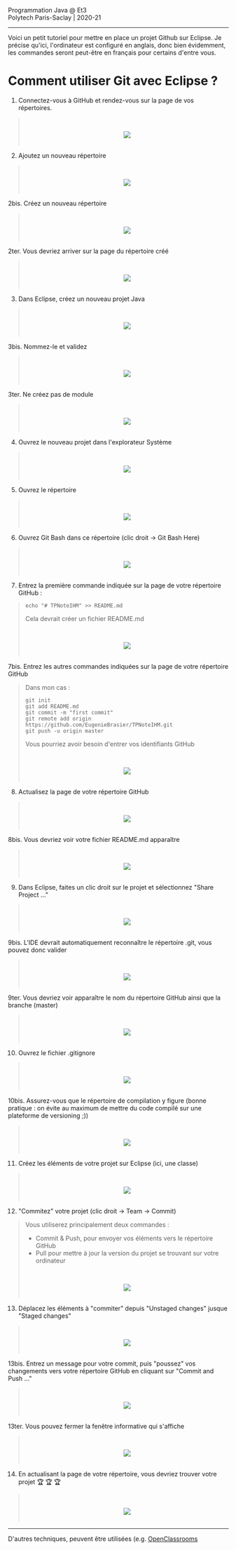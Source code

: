 Programmation Java @ Et3
<br>
Polytech Paris-Saclay | 2020-21

___

Voici un petit tutoriel pour mettre en place un projet Github sur Eclipse. Je précise qu'ici, l'ordinateur est configuré en anglais, donc bien évidemment, les commandes seront peut-être en français pour certains d'entre vous.

# Comment utiliser Git avec Eclipse ?

1. Connectez-vous à GitHub et rendez-vous sur la page de vos répertoires.

> <br><div align="center"><img src="images/eclipse_step1.jpg"></img></div><br>

2. Ajoutez un nouveau répertoire

> <br><div align="center"><img src="images/eclipse_step2.jpg"></img></div><br>

2bis. Créez un nouveau répertoire

> <br><div align="center"><img src="images/eclipse_step2bis.jpg"></img></div><br>

2ter. Vous devriez arriver sur la page du répertoire créé

> <br><div align="center"><img src="images/eclipse_step2ter.jpg"></img></div><br>

3. Dans Eclipse, créez un nouveau projet Java

> <br><div align="center"><img src="images/eclipse_step3.jpg"></img></div><br>

3bis. Nommez-le et validez

> <br><div align="center"><img src="images/eclipse_step3bis.jpg"></img></div><br>

3ter. Ne créez pas de module

> <br><div align="center"><img src="images/eclipse_step3ter.jpg"></img></div><br>

4. Ouvrez le nouveau projet dans l'explorateur Système

> <br><div align="center"><img src="images/eclipse_step4.jpg"></img></div><br>

5. Ouvrez le répertoire

> <br><div align="center"><img src="images/eclipse_step5.jpg"></img></div><br>

6. Ouvrez Git Bash dans ce répertoire (clic droit -> Git Bash Here)

> <br><div align="center"><img src="images/eclipse_step6.jpg"></img></div><br>

7. Entrez la première commande indiquée sur la page de votre répertoire GitHub :

> ```
> echo "# TPNoteIHM" >> README.md
> ```
> 
> Cela devrait créer un fichier README.md
> 
> <br><div align="center"><img src="images/eclipse_step7.jpg"></img></div><br>

7bis. Entrez les autres commandes indiquées sur la page de votre répertoire GitHub 

> Dans mon cas :
> 
> ```
> git init
> git add README.md
> git commit -m "first commit"
> git remote add origin https://github.com/EugenieBrasier/TPNoteIHM.git
> git push -u origin master
> ```
> 
> Vous pourriez avoir besoin d'entrer vos identifiants GitHub
> 
> <br><div align="center"><img src="images/eclipse_step7bis.jpg"></img></div><br>

8. Actualisez la page de votre répertoire GitHub

> <br><div align="center"><img src="images/eclipse_step8.jpg"></img></div><br>

8bis. Vous devriez voir votre fichier README.md apparaître

> <br><div align="center"><img src="images/eclipse_step8bis.jpg"></img></div><br>

9. Dans Eclipse, faites un clic droit sur le projet et sélectionnez "Share Project ..."

> <br><div align="center"><img src="images/eclipse_step9.jpg"></img></div><br>

9bis. L'IDE devrait automatiquement reconnaître le répertoire .git, vous pouvez donc valider

> <br><div align="center"><img src="images/eclipse_step9bis.jpg"></img></div><br>

9ter. Vous devriez voir apparaître le nom du répertoire GitHub ainsi que la branche (master)

> <br><div align="center"><img src="images/eclipse_step9ter.jpg"></img></div><br>

10. Ouvrez le fichier .gitignore

> <br><div align="center"><img src="images/eclipse_step10.jpg"></img></div><br>

10bis. Assurez-vous que le répertoire de compilation y figure (bonne pratique : on évite au maximum de mettre du code compilé sur une plateforme de versioning ;))

> <br><div align="center"><img src="images/eclipse_step10bis.jpg"></img></div><br>

11. Créez les éléments de votre projet sur Eclipse (ici, une classe)

> <br><div align="center"><img src="images/eclipse_step11.jpg"></img></div><br>

12. "Commitez" votre projet (clic droit -> Team -> Commit)

> Vous utiliserez principalement deux commandes :
> - Commit & Push, pour envoyer vos éléments vers le répertoire GitHub
> - Pull pour mettre à jour la version du projet se trouvant sur votre ordinateur
> 
> <br><div align="center"><img src="images/eclipse_step12.jpg"></img></div><br>

13. Déplacez les éléments à "commiter" depuis "Unstaged changes" jusque "Staged changes"

> <br><div align="center"><img src="images/eclipse_step13.jpg" ></img></div><br>

13bis. Entrez un message pour votre commit, puis "poussez" vos changements vers votre répertoire GitHub en cliquant sur "Commit and Push ..."

> <br><div align="center"><img src="images/eclipse_step13bis.jpg"></img></div><br>

13ter. Vous pouvez fermer la fenêtre informative qui s'affiche

> <br><div align="center"><img src="images/eclipse_step13ter.jpg"></img></div><br>

14. En actualisant la page de votre répertoire, vous devriez trouver votre projet :trophy: :trophy: :trophy:

> <br><div align="center"><img src="images/eclipse_step14.jpg"></img></div><br>

___

D'autres techniques, peuvent être utilisées (e.g. [OpenClassrooms](https://openclassrooms.com/fr/courses/6106191-installez-votre-environnement-de-developpement-java-avec-eclipse/6250116-utilisez-eclipse-pour-envoyer-des-corrections-sur-github)
